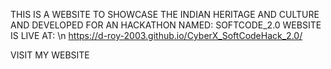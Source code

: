THIS IS A WEBSITE TO SHOWCASE THE INDIAN HERITAGE AND CULTURE AND DEVELOPED FOR AN HACKATHON NAMED: SOFTCODE_2.0
WEBSITE IS LIVE AT: 
\n https://d-roy-2003.github.io/CyberX_SoftCodeHack_2.0/

VISIT MY WEBSITE


